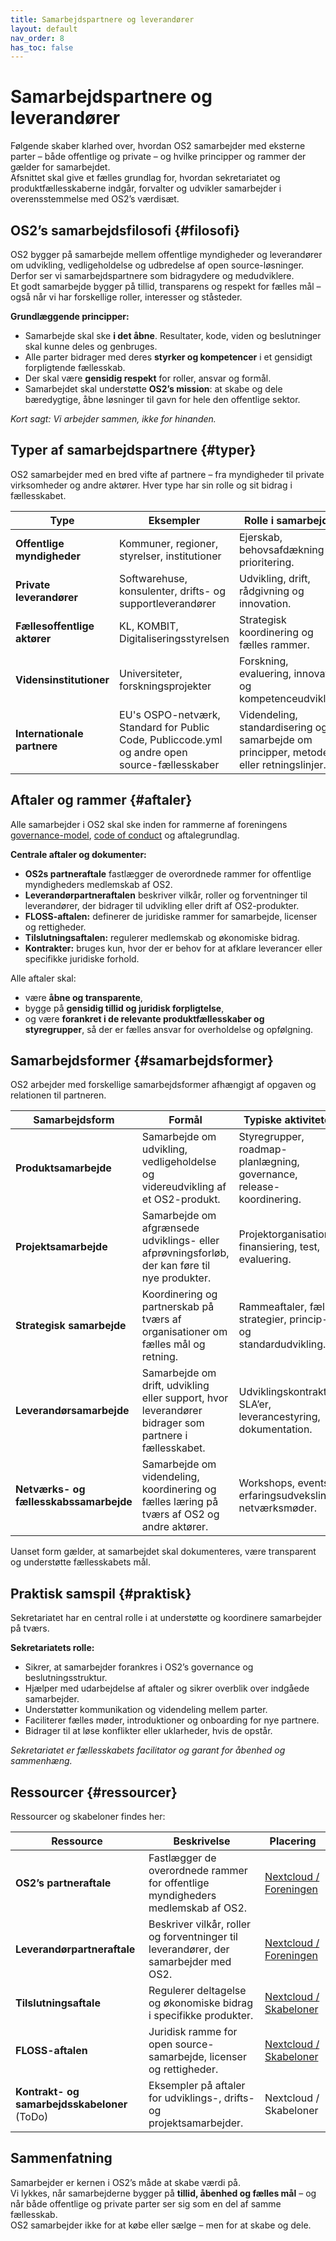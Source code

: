 ```yaml
---
title: Samarbejdspartnere og leverandører
layout: default
nav_order: 8
has_toc: false
---
```


# Samarbejdspartnere og leverandører
Følgende skaber klarhed over, hvordan OS2 samarbejder med eksterne parter – både offentlige og private – og hvilke principper og rammer der gælder for samarbejdet.  
Afsnittet skal give et fælles grundlag for, hvordan sekretariatet og produktfællesskaberne indgår, forvalter og udvikler samarbejder i overensstemmelse med OS2’s værdisæt.


## OS2’s samarbejdsfilosofi {#filosofi}
OS2 bygger på samarbejde mellem offentlige myndigheder og leverandører om udvikling, vedligeholdelse og udbredelse af open source-løsninger. Derfor ser vi samarbejdspartnere som bidragydere og medudviklere.  
Et godt samarbejde bygger på tillid, transparens og respekt for fælles mål – også når vi har forskellige roller, interesser og ståsteder.

**Grundlæggende principper:**
- Samarbejde skal ske **i det åbne**. Resultater, kode, viden og beslutninger skal kunne deles og genbruges.  
- Alle parter bidrager med deres **styrker og kompetencer** i et gensidigt forpligtende fællesskab.  
- Der skal være **gensidig respekt** for roller, ansvar og formål.  
- Samarbejdet skal understøtte **OS2’s mission**: at skabe og dele bæredygtige, åbne løsninger til gavn for hele den offentlige sektor.  

*Kort sagt: Vi arbejder sammen, ikke for hinanden.*


## Typer af samarbejdspartnere {#typer}
OS2 samarbejder med en bred vifte af partnere – fra myndigheder til private virksomheder og andre aktører. Hver type har sin rolle og sit bidrag i fællesskabet.

| Type | Eksempler | Rolle i samarbejdet |
|------|------------|--------------------|
| **Offentlige myndigheder** | Kommuner, regioner, styrelser, institutioner | Ejerskab, behovsafdækning og prioritering. |
| **Private leverandører** | Softwarehuse, konsulenter, drifts- og supportleverandører | Udvikling, drift, rådgivning og innovation. |
| **Fællesoffentlige aktører** | KL, KOMBIT, Digitaliseringsstyrelsen | Strategisk koordinering og fælles rammer. |
| **Vidensinstitutioner** | Universiteter, forskningsprojekter | Forskning, evaluering, innovation og kompetenceudvikling. |
| **Internationale partnere** | EU's OSPO-netværk, Standard for Public Code, Publiccode.yml og andre open source-fællesskaber | Videndeling, standardisering og samarbejde om principper, metoder eller retningslinjer. |


## Aftaler og rammer {#aftaler}
Alle samarbejder i OS2 skal ske inden for rammerne af foreningens [governance-model](https://governance.os2.eu), [code of conduct](https://coc.os2.eu) og aftalegrundlag.

**Centrale aftaler og dokumenter:**
- **OS2s partneraftale** fastlægger de overordnede rammer for offentlige myndigheders medlemskab af OS2.  
- **Leverandørpartneraftalen** beskriver vilkår, roller og forventninger til leverandører, der bidrager til udvikling eller drift af OS2-produkter.  
- **FLOSS-aftalen:** definerer de juridiske rammer for samarbejde, licenser og rettigheder.  
- **Tilslutningsaftalen:** regulerer medlemskab og økonomiske bidrag.  
- **Kontrakter:** bruges kun, hvor der er behov for at afklare leverancer eller specifikke juridiske forhold.  

Alle aftaler skal:  
- være **åbne og transparente**,  
- bygge på **gensidig tillid og juridisk forpligtelse**,  
- og være **forankret i de relevante produktfællesskaber og styregrupper**, så der er fælles ansvar for overholdelse og opfølgning.  


## Samarbejdsformer {#samarbejdsformer}
OS2 arbejder med forskellige samarbejdsformer afhængigt af opgaven og relationen til partneren.

| Samarbejdsform | Formål | Typiske aktiviteter |
|-----------------|--------|--------------------|
| **Produktsamarbejde** | Samarbejde om udvikling, vedligeholdelse og videreudvikling af et OS2-produkt. | Styregrupper, roadmap-planlægning, governance, release-koordinering. |
| **Projektsamarbejde** | Samarbejde om afgrænsede udviklings- eller afprøvningsforløb, der kan føre til nye produkter. | Projektorganisation, finansiering, test, evaluering. |
| **Strategisk samarbejde** | Koordinering og partnerskab på tværs af organisationer om fælles mål og retning. | Rammeaftaler, fælles strategier, princip- og standardudvikling. |
| **Leverandørsamarbejde** | Samarbejde om drift, udvikling eller support, hvor leverandører bidrager som partnere i fællesskabet. | Udviklingskontrakter, SLA’er, leverancestyring, dokumentation. |
| **Netværks- og fællesskabssamarbejde** | Samarbejde om videndeling, koordinering og fælles læring på tværs af OS2 og andre aktører. | Workshops, events, erfaringsudveksling, netværksmøder. |

Uanset form gælder, at samarbejdet skal dokumenteres, være transparent og understøtte fællesskabets mål.


## Praktisk samspil {#praktisk}
Sekretariatet har en central rolle i at understøtte og koordinere samarbejder på tværs.

**Sekretariatets rolle:**
- Sikrer, at samarbejder forankres i OS2’s governance og beslutningsstruktur.  
- Hjælper med udarbejdelse af aftaler og sikrer overblik over indgåede samarbejder.  
- Understøtter kommunikation og videndeling mellem parter.  
- Faciliterer fælles møder, introduktioner og onboarding for nye partnere.  
- Bidrager til at løse konflikter eller uklarheder, hvis de opstår.  

*Sekretariatet er fællesskabets facilitator og garant for åbenhed og sammenhæng.*


## Ressourcer {#ressourcer}
Ressourcer og skabeloner findes her:

| Ressource | Beskrivelse | Placering |
|------------|--------------|-----------|
| **OS2’s partneraftale** | Fastlægger de overordnede rammer for offentlige myndigheders medlemskab af OS2. | [Nextcloud / Foreningen](https://boks.os2.eu/s/Di5cTQdSABd6ak4?path=%2FForeningen%2FAftaleskabeloner%2FPartneraftaler) |
| **Leverandørpartneraftale** | Beskriver vilkår, roller og forventninger til leverandører, der samarbejder med OS2. | [Nextcloud / Foreningen](https://boks.os2.eu/s/Di5cTQdSABd6ak4?path=%2FForeningen%2FAftaleskabeloner%2FPartneraftaler) |
| **Tilslutningsaftale** | Regulerer deltagelse og økonomiske bidrag i specifikke produkter. | [Nextcloud / Skabeloner](https://boks.os2.eu/s/Di5cTQdSABd6ak4?path=%2FSkabeloner) |
| **FLOSS-aftalen** | Juridisk ramme for open source-samarbejde, licenser og rettigheder. | [Nextcloud / Skabeloner](https://boks.os2.eu/s/Di5cTQdSABd6ak4?path=%2FSkabeloner) |
| **Kontrakt- og samarbejdsskabeloner** (ToDo) | Eksempler på aftaler for udviklings-, drifts- og projektsamarbejder. | Nextcloud / Skabeloner |


## Sammenfatning
Samarbejder er kernen i OS2’s måde at skabe værdi på.  
Vi lykkes, når samarbejderne bygger på **tillid, åbenhed og fælles mål** – og når både offentlige og private parter ser sig som en del af samme fællesskab.  
OS2 samarbejder ikke for at købe eller sælge – men for at skabe og dele.
